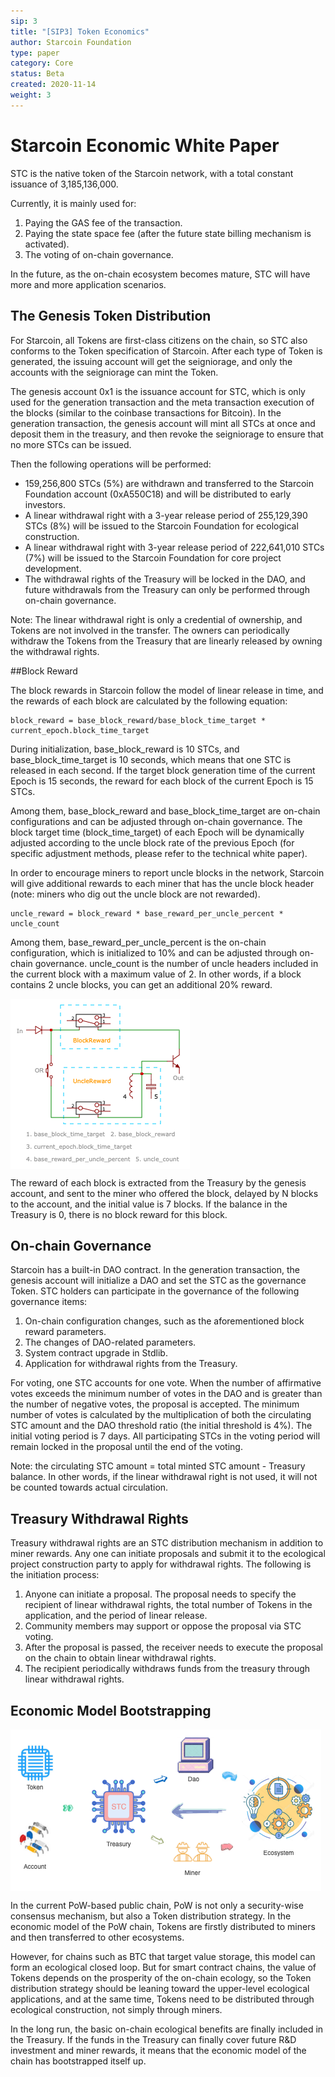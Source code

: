 ```yaml
---
sip: 3
title: "[SIP3] Token Economics"
author: Starcoin Foundation
type: paper
category: Core
status: Beta
created: 2020-11-14
weight: 3
---
```


# Starcoin Economic White Paper

STC is the native token of the Starcoin network, with a total constant issuance of 3,185,136,000.

Currently, it is mainly used for:

1. Paying the GAS fee of the transaction.
2. Paying the state space fee (after the future state billing mechanism is activated).
3. The voting of on-chain governance.

In the future, as the on-chain ecosystem becomes mature, STC will have more and more application scenarios.

## The Genesis Token Distribution

For Starcoin, all Tokens are first-class citizens on the chain, so STC also conforms to the Token specification of Starcoin. After each type of Token is generated, the issuing account will get the seigniorage, and only the accounts with the seigniorage can mint the Token.

The genesis account 0x1 is the issuance account for STC, which is only used for the generation transaction and the meta transaction execution of the blocks (similar to the coinbase transactions for Bitcoin). In the generation transaction, the genesis account will mint all STCs at once and deposit them in the treasury, and then revoke the seigniorage to ensure that no more STCs can be issued.

Then the following operations will be performed:

* 159,256,800 STCs (5%) are withdrawn and transferred to the Starcoin Foundation account (0xA550C18) and will be distributed to early investors.
* A linear withdrawal right with a 3-year release period of 255,129,390 STCs (8%) will be issued to the Starcoin Foundation for ecological construction.
* A linear withdrawal right with 3-year release period of 222,641,010 STCs (7%) will be issued to the Starcoin Foundation for core project development.
* The withdrawal rights of the Treasury will be locked in the DAO, and future withdrawals from the Treasury can only be performed through on-chain governance.

Note: The linear withdrawal right is only a credential of ownership, and Tokens are not involved in the transfer. The owners can periodically withdraw the Tokens from the Treasury that are linearly released by owning the withdrawal rights.

##Block Reward

The block rewards in Starcoin follow the model of linear release in time, and the rewards of each block are calculated by the following equation:

```
block_reward = base_block_reward/base_block_time_target * current_epoch.block_time_target
```

During initialization, base_block_reward is 10 STCs, and base_block_time_target is 10 seconds, which means that one STC is released in each second. If the target block generation time of the current Epoch is 15 seconds, the reward for each block of the current Epoch is 15 STCs.

Among them, base_block_reward and base_block_time_target are on-chain configurations and can be adjusted through on-chain governance. The block target time (block_time_target) of each Epoch will be dynamically adjusted according to the uncle block rate of the previous Epoch (for specific adjustment methods, please refer to the technical white paper).

In order to encourage miners to report uncle blocks in the network, Starcoin will give additional rewards to each miner that has the uncle block header (note: miners who dig out the uncle block are not rewarded).

```
uncle_reward = block_reward * base_reward_per_uncle_percent * uncle_count
```

Among them, base_reward_per_uncle_percent is the on-chain configuration, which is initialized to 10% and can be adjusted through on-chain governance. uncle_count is the number of uncle headers included in the current block with a maximum value of 2. In other words, if a block contains 2 uncle blocks, you can get an additional 20% reward.

<img src="./images/starcoin_block_reward.png" alt="block reward" style="zoom:100%;" align=center />

The reward of each block is extracted from the Treasury by the genesis account, and sent to the miner who offered the block, delayed by N blocks to the account, and the initial value is 7 blocks. If the balance in the Treasury is 0, there is no block reward for this block.

## On-chain Governance

Starcoin has a built-in DAO contract. In the generation transaction, the genesis account will initialize a DAO and set the STC as the governance Token. STC holders can participate in the governance of the following governance items:


1. On-chain configuration changes, such as the aforementioned block reward parameters.
2. The changes of DAO-related parameters.
3. System contract upgrade in Stdlib.
4. Application for withdrawal rights from the Treasury.

For voting, one STC accounts for one vote. When the number of affirmative votes exceeds the minimum number of votes in the DAO and is greater than the number of negative votes, the proposal is accepted. The minimum number of votes is calculated by the multiplication of both the circulating STC amount and the DAO threshold ratio (the initial threshold is 4%). The initial voting period is 7 days. All participating STCs in the voting period will remain locked in the proposal until the end of the voting.

Note: the circulating STC amount = total minted STC amount - Treasury balance. In other words, if the linear withdrawal right is not used, it will not be counted towards actual circulation.

## Treasury Withdrawal Rights

Treasury withdrawal rights are an STC distribution mechanism in addition to miner rewards. Any one can initiate proposals and submit it to the ecological project construction party to apply for withdrawal rights. The following is the initiation process:

1. Anyone can initiate a proposal. The proposal needs to specify the recipient of linear withdrawal rights, the total number of Tokens in the application, and the period of linear release.
2. Community members may support or oppose the proposal via STC voting.
3. After the proposal is passed, the receiver needs to execute the proposal on the chain to obtain linear withdrawal rights.
4. The recipient periodically withdraws funds from the treasury through linear withdrawal rights.
   
## Economic Model Bootstrapping

<img src="./images/starcoin_ecosystem.png" alt="ecosystem" style="zoom:100%;" align=center />

In the current PoW-based public chain, PoW is not only a security-wise consensus mechanism, but also a Token distribution strategy. In the economic model of the PoW chain, Tokens are firstly distributed to miners and then transferred to other ecosystems.

However, for chains such as BTC that target value storage, this model can form an ecological closed loop. But for smart contract chains, the value of Tokens depends on the prosperity of the on-chain ecology, so the Token distribution strategy should be leaning toward the upper-level ecological applications, and at the same time, Tokens need to be distributed through ecological construction, not simply through miners.

In the long run, the basic on-chain ecological benefits are finally included in the Treasury. If the funds in the Treasury can finally cover future R&D investment and miner rewards, it means that the economic model of the chain has bootstrapped itself up.
